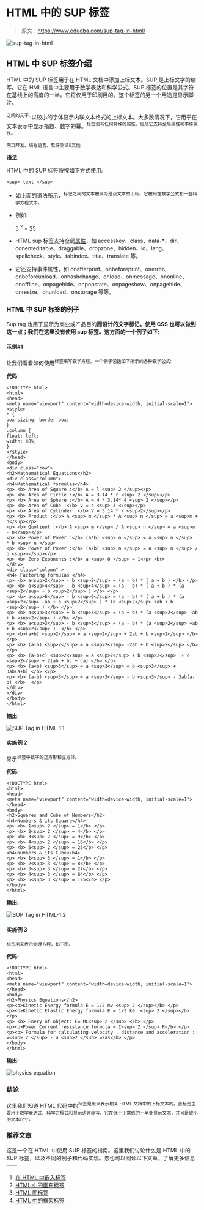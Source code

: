 # HTML 中的 SUP 标签

> 原文：<https://www.educba.com/sup-tag-in-html/>

![sup-tag-in-html](img/28f12be67f4feebfa142c388fa019151.png)



## HTML 中 SUP 标签介绍

HTML 中的 SUP 标签用于在 HTML 文档中添加上标文本。SUP 是上标文字的缩写。它在 HML 语言中主要用于数学表达和科学公式。SUP 标签的位置是其字符在基线上的高度的一半。它将仅用于印刷目的。这个标签的另一个用途是显示脚注。

<sup>之间的文字..</sup>以较小的字体显示内联文本格式的上标文本。大多数情况下，它用于在文本表示中显示指数、数字的幂。<sup>标签没有任何特殊的属性，但是它支持全局属性和事件属性。</sup>

<small>网页开发、编程语言、软件测试&其他</small>

**语法:**

HTML 中的 SUP 标签将按如下方式使用:

```
<sup> text </sup>
```

*   如上面的语法所示，<sup>标记之间的文本被认为是该文本的上标。它被用在数学公式和一些科学方程式中。</sup>
*   例如:

    5 <sup>2</sup> = 25

*   HTML sup 标签支持全局[属性](https://www.educba.com/html-attributes/)，如 accesskey、class、data-*、dir、conenteditable、draggable、dropzone、hidden、id、lang、spellcheck、style、tabindex、title、translate 等。
*   它还支持事件属性，如 onafterprint、onbeforeprint、onerror、onbeforeunload、onhashchange、onload、onmessage、ononline、onoffline、onpagehide、onpopstate、onpageshow、onpagehide、onresize、onunload、onstorage 等等。

### HTML 中 SUP 标签的例子

Sup tag 也用于显示为商业或产品目的**而设计的文字标记。使用 CSS 也可以做到这一点；我们在这里没有使用 sup 标签。这方面的一个例子如下:**

#### 示例#1

让我们看看如何使用<sup>标签编写数学方程。一个例子包括如下所示的各种数学公式:</sup>

**代码:**

```
<!DOCTYPE html>
<html>
<head>
<meta name="viewport" content="width=device-width, initial-scale=1">
<style>
* {
box-sizing: border-box;
}
.column {
float: left;
width: 40%;
}
</style>
</head>
<body>
<div class="row">
<h2>Mathematical Equations</h2>
<div class="column">
<h4>Mathematical formulas</h4>
<p> <b> Area of Square :</b> A = l <sup> 2 </sup></p>
<p> <b> Area of Circle :</b> A = 3.14 * r <sup> 2 </sup></p>
<p> <b> Area of Sphere :</b> A = 4 * 3.14* 4 <sup> 2 </sup></p>
<p> <b> Area of Cube :</b> V = s <sup> 3 </sup></p>
<p> <b> Area of Cylinder :</b> V = 3.14 * r <sup>2</sup></p>
<p> <b> Product :</b> A <sup> m </sup> * A <sup> n </sup> = a <sup>m + n</sup></p>
<p> <b> Quotient :</b> A <sup> m </sup> / A <sup> n </sup> = a <sup>m - n</sup></p>
<p> <b> Power of Power :</b> (a*b) <sup> n </sup> = a <sup> n </sup>  * b <sup> n </sup>
<p> <b> Power of Power :</b> (a/b) <sup> n </sup> = a <sup> n </sup> / b <sup>n</sup></p>
<p> <b> Zero Exponents :</b> a <sup> 0 </sup> = 1</p> <br>
</div>
<div class="column" >
<h4> Factoring formulas </h4>
<p> <b> a<sup>2</sup> - b <sup>2</sup> = (a - b) * ( a + b ) </b> </p>
<p> <b> a<sup>4</sup> - b <sup>4</sup> = (a - b) * ( a + b ) * (a <sup>2</sup> + b <sup>2</sup> ) </b> </p>
<p> <b> a<sup>6</sup> - b <sup>6</sup> = (a - b) * ( a + b ) * (a <sup>2</sup> -ab + b <sup>2</sup> ) * (a <sup>2</sup> +ab + b <sup>2</sup> ) </b> </p>
<p> <b> a<sup>3</sup> + b <sup>3</sup> = (a + b) * (a <sup>2</sup> -ab + b <sup>2</sup> ) </b> </p>
<p> <b> a<sup>3</sup> - b <sup>3</sup> = (a - b) * (a <sup>2</sup> +ab + b <sup>2</sup> )  </b> </p>
<p> <b>(a+b) <sup>2</sup> = a <sup>2</sup> + 2ab + b <sup>2</sup> </b> </p>
<p> <b> (a-b) <sup>2</sup> = a <sup>2</sup> -2ab + b <sup>2</sup> </b> </p>
<p> <b> (a+b+c) <sup>2</sup> = a <sup>2</sup> + b <sup>2</sup>  + c <sup>2</sup> + 2(ab + bc + ca) </b> </p>
<p> <b> (a+b) <sup>3</sup> = a <sup>3</sup> + b <sup>3</sup> + 3ab(a+b) </b> </p>
<p> <b> (a-b) <sup>3</sup> = a <sup>3</sup> - b <sup>3</sup> - 3ab(a-b) </b>  </p>
</div>
</div>
</body>
</html>
```

**输出:**

![SUP Tag in HTML-1.1](img/90d9ba29fb468f33c100f5fbcae374a7.png)



#### 实施例 2

显示<sup>标签中数字的正方形和立方体。</sup>

**代码:**

```
<!DOCTYPE html>
<html>
<head>
<meta name="viewport" content="width=device-width, initial-scale=1">
</head>
<body>
<h2>Squares and Cube of Numbers</h2>
<h4>Numbers & its Square</h4>
<p> <b> 1<sup> 2 </sup> = 1</b> </p>
<p> <b> 2<sup> 2 </sup> = 4</b> </p>
<p> <b> 3<sup> 2 </sup> = 9</b> </p>
<p> <b> 4<sup> 2 </sup> = 16</b> </p>
<p> <b> 5<sup> 2 </sup> = 25</b> </p>
<h4>Numbers & its Cube</h4>
<p> <b> 1<sup> 3 </sup> = 1</b> </p>
<p> <b> 2<sup> 3 </sup> = 8</b> </p>
<p> <b> 3<sup> 3 </sup> = 27</b> </p>
<p> <b> 4<sup> 3 </sup> = 64</b> </p>
<p> <b> 5<sup> 3 </sup> = 125</b> </p>
</body>
</html>
```

**输出:**

![SUP Tag in HTML-1.2](img/43f0121f5d96a99eafc309df9d0a7bd1.png)



#### 实施例 3

<sup>标签用来表示物理方程，如下图。</sup>

**代码:**

```
<!DOCTYPE html>
<html>
<head>
<meta name="viewport" content="width=device-width, initial-scale=1">
</head>
<body>
<h2>Physics Equations</h2>
<p><b>Kinetic Energy formula E = 1/2 mv <sup> 2 </sup></b> </p>
<p><b>Kinetic Elastic Energy formula E = 1/2 ke  <sup> 2 </sup></b> </p>
<p> <b> Enery of object: E= MC<sup> 2 </sup> </b> </p>
<p><b>Power Current resistance formula = I<sup> 2 </sup> R</b> </p>
<p><b> Formula for calculating velocity , distance and acceleration : v<sup> 2 </sup> - u <sub>2 </sub> =2as</b> </p>
</body>
</html>
```

**输出:**

![physics equation](img/bfe81251fb5d92f82d9ed43524da181b.png)



### 结论

这里我们知道 HTML 代码中的<sup>标签是用来表示相关 HTML 文档中的上标文本的。此标签主要用于数学表达式、科学方程式和显示语言缩写。它在低于正常线的一半处显示文本，并且是较小的文本尺寸。</sup>

### 推荐文章

这是一个在 HTML 中使用 SUP 标签的指南。这里我们讨论什么是 HTML 中的 SUP 标签，以及不同的例子和代码实现。您也可以阅读以下文章，了解更多信息——

1.  [在 HTML 中嵌入标签](https://www.educba.com/embed-tag-in-html/)
2.  [HTML 中的画布标签](https://www.educba.com/canvas-tag-in-html/)
3.  [HTML 图标签](https://www.educba.com/html-figure-tag/)
4.  [HTML 中的框架标签](https://www.educba.com/frame-tag-in-html/)





